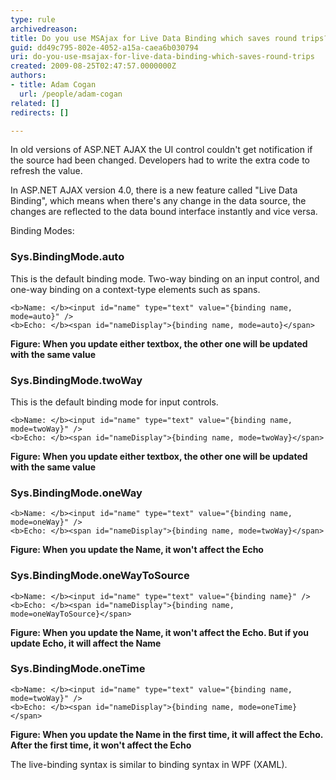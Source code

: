 ```yaml
---
type: rule
archivedreason: 
title: Do you use MSAjax for Live Data Binding which saves round trips?
guid: dd49c795-802e-4052-a15a-caea6b030794
uri: do-you-use-msajax-for-live-data-binding-which-saves-round-trips
created: 2009-08-25T02:47:57.0000000Z
authors:
- title: Adam Cogan
  url: /people/adam-cogan
related: []
redirects: []

---
```


In old versions of ASP.NET AJAX the UI control couldn't get notification if the source had been changed. Developers had to write the extra code to refresh the value.

In ASP.NET AJAX version 4.0, there is a new feature called "Live Data Binding", which means when there's any change in the data source, the changes are reflected to the data bound interface instantly and vice versa.  

<!--endintro-->

Binding Modes:

### Sys.BindingMode.auto

This is the default binding mode. Two-way binding on an input control, and one-way binding on a context-type elements such as spans.
          
``` dotnet
<b>Name: </b><input id="name" type="text" value="{binding name, mode=auto}" />  
<b>Echo: </b><span id="nameDisplay">{binding name, mode=auto}</span>
```
**Figure: When you update either textbox, the other one will be updated with the same value**
    
### Sys.BindingMode.twoWay

This is the default binding mode for input controls.
            
``` dotnet
<b>Name: </b><input id="name" type="text" value="{binding name, mode=twoWay}" />  
<b>Echo: </b><span id="nameDisplay">{binding name, mode=twoWay}</span>
```
**Figure: When you update either textbox, the other one will be updated with the same value**
    
### Sys.BindingMode.oneWay
            
``` dotnet
<b>Name: </b><input id="name" type="text" value="{binding name, mode=oneWay}" />  
<b>Echo: </b><span id="nameDisplay">{binding name, mode=twoWay}</span>
```
**Figure: When you update the Name, it won't affect the Echo**
  
### Sys.BindingMode.oneWayToSource
        
``` dotnet
<b>Name: </b><input id="name" type="text" value="{binding name}" />  
<b>Echo: </b><span id="nameDisplay">{binding name, mode=oneWayToSource}</span>
```
**Figure: When you update the Name, it won't affect the Echo. But if you update Echo, it will affect the Name**
    
### Sys.BindingMode.oneTime

``` dotnet
<b>Name: </b><input id="name" type="text" value="{binding name, mode=twoWay}" />  
<b>Echo: </b><span id="nameDisplay">{binding name, mode=oneTime}</span>
```      
**Figure: When you update the Name in the first time, it will affect the Echo. After the first time, it won't affect the Echo**
    
The live-binding syntax is similar to binding syntax in WPF (XAML).
